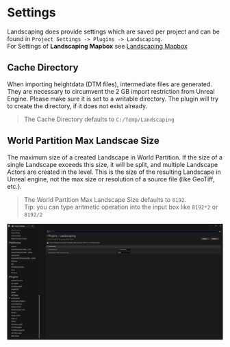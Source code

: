 # Settings

Landscaping does provide settings which are saved per project and can be found in `Project Settings -> Plugins -> Landscaping`.  
For Settings of __Landscaping Mapbox__ see [Landscaping Mapbox](mapbox.md?id=mapbox)

## Cache Directory

When importing heightdata (DTM files), intermediate files are generated. They are necessary to circumvent the 2 GB import restriction from Unreal Engine. Please make sure it is set to a writable directory. The plugin will try to create the directory, if it does not exist already.

> The Cache Directory defaults to `C:/Temp/Landscaping`

## World Partition Max Landscae Size

The maximum size of a created Landscape in World Partition. If the size of a single Landscape exceeds this size, it will be split, and multiple Landscape Actors are created in the level. This is the size of the resulting Landscape in Unreal engine, not the max size or resolution of a source file (like GeoTiff, etc.).

> The World Partition Max Landscape Size defaults to `8192`.  
> Tip: you can type aritmetic operation into the input box like `8192*2` or `8192/2`

![Landscaping Settings](_media/ue5_landscaping_settings.jpg)